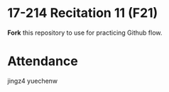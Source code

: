 # 17-214 Recitation 11 (F21)
**Fork** this repository to use for practicing Github flow.

# Attendance
jingz4
yuechenw
